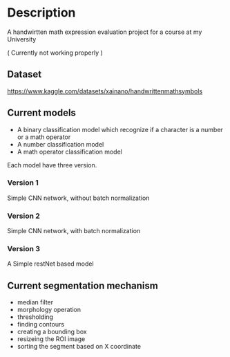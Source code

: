 # Description

A handwirtten math expression evaluation project for a course at my University

( Currently not working properly )

## Dataset
https://www.kaggle.com/datasets/xainano/handwrittenmathsymbols

## Current models

- A binary classification model which recognize if a character is a number or a math operator
- A number classification model
- A math operator classification model

Each model have three version.

### Version 1
Simple CNN network, without batch normalization

### Version 2
Simple CNN network, with batch normalization

### Version 3
A Simple restNet based model

## Current segmentation mechanism
- median filter
- morphology operation
- thresholding
- finding contours
- creating a bounding box
- resizeing the ROI image
- sorting the segment based on X coordinate
